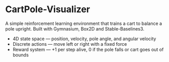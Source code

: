 # CartPole-Visualizer
 A simple reinforcement learning environment that trains a cart to balance a pole upright. Built with Gymnasium, Box2D and Stable-Baselines3.

 * 4D state space — position, velocity, pole angle, and angular velocity
 * Discrete actions — move left or right with a fixed force
 * Reward system — +1 per step alive, 0 if the pole falls or cart goes out of bounds
